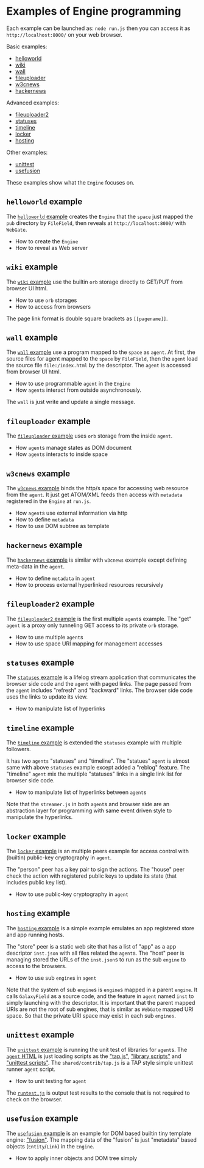 # Examples of Engine programming

Each example can be launched as: ``node run.js``
then you can access it as ``http://localhost:8000/``
on your web browser.

Basic examples:

- [helloworld](helloworld)
- [wiki](wiki)
- [wall](wall)
- [fileuploader](fileuploader)
- [w3cnews](w3cnews)
- [hackernews](hackernews)

Advanced examples:

- [fileuploader2](fileuploader2)
- [statuses](statuses)
- [timeline](timeline)
- [locker](locker)
- [hosting](hosting)

Other examples:

- [unittest](unittest)
- [usefusion](usefusion)

These examples show what the `Engine` focuses on.

## `helloworld` example

The [`helloworld` example](helloworld) creates the `Engine` that
the `space` just mapped the `pub` directory by `FileField`,
then reveals at `http://localhost:8000/` with `WebGate`.

- How to create the `Engine`
- How to reveal as Web server

## `wiki` example

The [`wiki` example](wiki) use the builtin `orb` storage directly 
to GET/PUT from browser UI html.

- How to use `orb` storages
- How to access from browsers

The page link format is double square brackets as `[[pagename]]`.

## `wall` example

The [`wall` example](wall) use a program mapped to the `space` as `agent`.
At first, the source files for agent mapped to the `space` by `FileField`,
then the `agent` load the source file `file:/index.html` by the descriptor.
The `agent` is accessed from browser UI html.

- How to use programmable `agent` in the `Engine`
- How `agent`s interact from outside asynchronously.

The `wall` is just write and update a single message.

## `fileuploader` example

The [`fileuploader` example](fileuploader) uses `orb` storage from 
the inside `agent`.

- How `agent`s manage states as DOM document
- How `agent`s interacts to inside space

## `w3cnews` example

The [`w3cnews` example](w3cnews) binds the http/s space for
accessing web resource from the `agent`.
It just get ATOM/XML feeds then access with `metadata` registered in 
the `Engine` at `run.js`.

- How `agent`s use external information via http
- How to define `metadata`
- How to use DOM subtree as template

## `hackernews` example

The [`hackernews` example](hackernews) is similar with `w3cnews` example
except defining meta-data in the `agent`.

- How to define `metadata` in `agent`
- How to process external hyperlinked resources recursively

## `fileuploader2` example

The [`fileuploader2` example](fileuploader2) is 
the first multiple `agent`s example.
The "get" `agent` is a proxy only tunneling GET access to 
its private `orb` storage.

- How to use multiple `agent`s
- How to use space URI mapping for management accesses

## `statuses` example

The [`statuses` example](statuses) is a lifelog stream application
that communicates the browser side code and the `agent` with paged links.
The page passed from the `agent` includes "refresh" and "backward" links.
The browser side code uses the links to update its view.

- How to manipulate list of hyperlinks

## `timeline` example

The [`timeline` example](timeline) is extended the `statuses` example
with multiple followers.

It has two `agents` "statuses" and "timeline".
The "statues" `agent` is almost same with above `statuses` example
except added a "reblog" feature.
The "timeline" `agent` mix the multiple "statuses" links in a single link list
for browser side code.

- How to manipulate list of hyperlinks between `agent`s

Note that the `streamer.js` in both `agent`s and browser side are 
an abstraction layer
for programming with same event driven style to manipulate the hyperlinks.

## `locker` example

The [`locker` example](locker) is an multiple peers example 
for access control with (builtin) public-key cryptography in `agent`.

The "person" peer has a key pair to sign the actions.
The "house" peer check the action with registered public keys
to update its state (that includes public key list).

- How to use public-key cryptography in `agent`

## `hosting` example

The [`hosting` example](hosting) is a simple example emulates 
an app registered store and app running hosts.

The "store" peer is a static web site that has 
a list of "app" as a app descriptor `inst.json` 
with all files  related the `agent`s.
The "host" peer is  managing stored the URLs of the `inst.json`s 
to run as the sub `engine` to access to the browsers.

- How to use sub `engine`s in `agent`

Note that the system of sub `engine`s is `engine`s mapped in a parent `engine`.
It calls `GalaxyField` as a source code, and the feature in `agent` named
`inst` to simply launching with the descriptor.
It is important that the parent mapped URIs are not the root of sub engines,
that is similar as `WebGate` mapped URI space.
So that the private URI space may exist in each sub `engines`.

## `unittest` example

The [`unittest` example](unittest) is running the unit test of libraries
for `agent`s.
The [`agent` HTML](unittest/src/unittest.html) is just loading scripts as 
the ["tap.js"](../shared/contrib/tap.js), 
["library scripts"](unittest/src/library.js) and 
["unittest scripts"](unittest/src/library-tests.js).
The `shared/contrib/tap.js` is a TAP style simple unittest runner 
`agent` script.

- How to unit testing for `agent`

The [`runtest.js`](unittest/runtest.js) is output test results to the console
that is not required to check on the browser.

## `usefusion` example

The [`usefusion` example](usefusion) is an example for 
DOM based builtin tiny template engine: ["fusion"](../shared/contrib/fusion.js).
The mapping data of the "fusion" is just "metadata" based objects
(`Entity`/`Link`) in the `Engine`.

- How to apply inner objects and DOM tree simply

